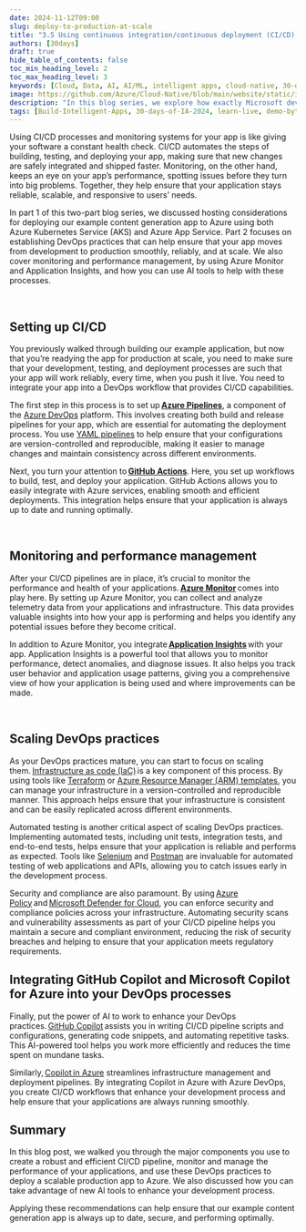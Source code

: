 ```yaml
---
date: 2024-11-12T09:00
slug: deploy-to-production-at-scale
title: "3.5 Using continuous integration/continuous deployment (CI/CD) processes, monitoring, and AI to help ensure that your app can deploy to production at scale"
authors: [30days]
draft: true
hide_table_of_contents: false
toc_min_heading_level: 2
toc_max_heading_level: 3
keywords: [Cloud, Data, AI, AI/ML, intelligent apps, cloud-native, 30-days-2024, 30-days, enterprise apps, digital experiences, app modernization, serverless, ai apps]
image: https://github.com/Azure/Cloud-Native/blob/main/website/static/img/ogImage.png
description: "In this blog series, we explore how exactly Microsoft developer tools can improve DevEx." 
tags: [Build-Intelligent-Apps, 30-days-of-IA-2024, learn-live, demo-bytes, community-gallery, azure-kubernetes-service, azure-functions, azure-openai, azure-container-apps, azure-cosmos-db, github-copilot, github-codespaces, github-actions]
---
```


<head> 
  <meta property="og:url" content="https://azure.github.io/cloud-native/deploy-to-production-at-scale"/>
  <meta property="og:type" content="website"/>
  <meta property="og:title" content="**Build Intelligent Apps | AI Apps on Azure"/>
  <meta property="og:description" content="In this blog series, we explore how exactly Microsoft developer tools can improve DevEx."/>
  <meta property="og:image" content="https://github.com/Azure/Cloud-Native/blob/main/website/static/img/ogImage.png"/>
  <meta name="twitter:url" content="https://azure.github.io/Cloud-Native/deploy-to-production-at-scale" />
  <meta name="twitter:title" content="**Build Intelligent Apps | AI Apps on Azure" />
  <meta name="twitter:description" content="In this blog series, we explore how exactly Microsoft developer tools can improve DevEx." />
  <meta name="twitter:image" content="https://azure.github.io/Cloud-Native/img/ogImage.png" />
  <meta name="twitter:card" content="summary_large_image" />
  <meta name="twitter:creator" content="@devanshidiaries" />
  <link rel="canonical" href="https://azure.github.io/Cloud-Native/deploy-to-production-at-scale" />
</head>

<!-- End METADATA -->

Using CI/CD processes and monitoring systems for your app is like giving your software a constant health check. CI/CD automates the steps of building, testing, and deploying your app, making sure that new changes are safely integrated and shipped faster. Monitoring, on the other hand, keeps an eye on your app’s performance, spotting issues before they turn into big problems. Together, they help ensure that your application stays reliable, scalable, and responsive to users’ needs. 

In part 1 of this two-part blog series, we discussed hosting considerations for deploying our example content generation app to Azure using both Azure Kubernetes Service (AKS) and Azure App Service. Part 2 focuses on establishing DevOps practices that can help ensure that your app moves from development to production smoothly, reliably, and at scale. We also cover monitoring and performance management, by using Azure Monitor and Application Insights, and how you can use AI tools to help with these processes. 

  

## Setting up CI/CD

You previously walked through building our example application, but now that you’re readying the app for production at scale, you need to make sure that your development, testing, and deployment processes are such that your app will work reliably, every time, when you push it live. You need to integrate your app into a DevOps workflow that provides CI/CD capabilities. 

 

The first step in this process is to set up **[Azure Pipelines](https://learn.microsoft.com/azure/devops/pipelines/get-started/what-is-azure-pipelines?view=azure-devops?ocid=biafy25h1_30daysofia_webpage_azuremktg)**, a component of the [Azure DevOps](https://learn.microsoft.com/azure/devops/user-guide/what-is-azure-devops?ocid=biafy25h1_30daysofia_webpage_azuremktg) platform. This involves creating both build and release pipelines for your app, which are essential for automating the deployment process. You use [YAML pipelines](https://learn.microsoft.com/azure/devops/pipelines/get-started/pipelines-get-started?ocid=biafy25h1_30daysofia_webpage_azuremktg) to help ensure that your configurations are version-controlled and reproducible, making it easier to manage changes and maintain consistency across different environments. 

 

Next, you turn your attention to **[GitHub Actions](https://docs.github.com/en/actions)**. Here, you set up workflows to build, test, and deploy your application. GitHub Actions allows you to easily integrate with Azure services, enabling smooth and efficient deployments. This integration helps ensure that your application is always up to date and running optimally. 

  

## Monitoring and performance management

After your CI/CD pipelines are in place, it’s crucial to monitor the performance and health of your applications. **[Azure Monitor](https://learn.microsoft.com/azure/azure-monitor/overview?ocid=biafy25h1_30daysofia_webpage_azuremktg)** comes into play here. By setting up Azure Monitor, you can collect and analyze telemetry data from your applications and infrastructure. This data provides valuable insights into how your app is performing and helps you identify any potential issues before they become critical. 

 

In addition to Azure Monitor, you integrate **[Application Insights](https://learn.microsoft.com/azure/azure-monitor/app/app-insights-overview?ocid=biafy25h1_30daysofia_webpage_azuremktg)** with your app. Application Insights is a powerful tool that allows you to monitor performance, detect anomalies, and diagnose issues. It also helps you track user behavior and application usage patterns, giving you a comprehensive view of how your application is being used and where improvements can be made. 

  

## Scaling DevOps practices

As your DevOps practices mature, you can start to focus on scaling them. [Infrastructure as code (IaC)](https://learn.microsoft.com/devops/deliver/what-is-infrastructure-as-code?ocid=biafy25h1_30daysofia_webpage_azuremktg) is a key component of this process. By using tools like [Terraform](https://learn.microsoft.com/azure/developer/terraform/overview?ocid=biafy25h1_30daysofia_webpage_azuremktg) or [Azure Resource Manager (ARM) templates](https://learn.microsoft.com/azure/azure-resource-manager/management/overview?ocid=biafy25h1_30daysofia_webpage_azuremktg), you can manage your infrastructure in a version-controlled and reproducible manner. This approach helps ensure that your infrastructure is consistent and can be easily replicated across different environments. 

 

Automated testing is another critical aspect of scaling DevOps practices. Implementing automated tests, including unit tests, integration tests, and end-to-end tests, helps ensure that your application is reliable and performs as expected. Tools like [Selenium](https://learn.microsoft.com/azure/devops/pipelines/test/continuous-test-selenium?ocid=biafy25h1_30daysofia_webpage_azuremktg) and [Postman](https://learning.postman.com/docs/integrations/available-integrations/azure-devops/?ocid=biafy25h1_30daysofia_webpage_azuremktg) are invaluable for automated testing of web applications and APIs, allowing you to catch issues early in the development process. 

 

Security and compliance are also paramount. By using [Azure Policy](https://learn.microsoft.com/azure/governance/policy/overview?ocid=biafy25h1_30daysofia_webpage_azuremktg) and [Microsoft Defender for Cloud](https://learn.microsoft.com/azure/defender-for-cloud/defender-for-cloud-introduction?ocid=biafy25h1_30daysofia_webpage_azuremktg), you can enforce security and compliance policies across your infrastructure. Automating security scans and vulnerability assessments as part of your CI/CD pipeline helps you maintain a secure and compliant environment, reducing the risk of security breaches and helping to ensure that your application meets regulatory requirements. 

 

## Integrating GitHub Copilot and Microsoft Copilot for Azure into your DevOps processes

Finally, put the power of AI to work to enhance your DevOps practices. [GitHub Copilot](https://github.com/features/copilot) assists you in writing CI/CD pipeline scripts and configurations, generating code snippets, and automating repetitive tasks. This AI-powered tool helps you work more efficiently and reduces the time spent on mundane tasks. 

 

Similarly, [Copilot in Azure](https://learn.microsoft.com/azure/copilot/overview?ocid=biafy25h1_30daysofia_webpage_azuremktg) streamlines infrastructure management and deployment pipelines. By integrating Copilot in Azure with Azure DevOps, you create CI/CD workflows that enhance your development process and help ensure that your applications are always running smoothly. 

 

## Summary

In this blog post, we walked you through the major components you use to create a robust and efficient CI/CD pipeline, monitor and manage the performance of your applications, and use these DevOps practices to deploy a scalable production app to Azure. We also discussed how you can take advantage of new AI tools to enhance your development process.  

Applying these recommendations can help ensure that our example content generation app is always up to date, secure, and performing optimally. 
